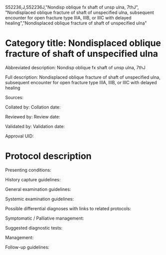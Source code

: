 S52236,J,S52236J,"Nondisp oblique fx shaft of unsp ulna, 7thJ", "Nondisplaced oblique fracture of shaft of unspecified ulna, subsequent encounter for open fracture type IIIA, IIIB, or IIIC with delayed healing","Nondisplaced oblique fracture of shaft of unspecified ulna"
# Category title: Nondisplaced oblique fracture of shaft of unspecified ulna

Abbreviated description: Nondisp oblique fx shaft of unsp ulna, 7thJ

Full description: Nondisplaced oblique fracture of shaft of unspecified ulna, subsequent encounter for open fracture type IIIA, IIIB, or IIIC with delayed healing

Sources:

Collated by:
Collation date:

Reviewed by:
Review date:

Validated by:
Validation date:

Approval UID:

# Protocol description

Presenting conditions:

History capture guidelines:

General examination guidelines:

Systemic examination guidelines:

Possible differential diagnoses with links to related protocols:

Symptomatic / Palliative management:

Suggested diagnostic tests:

Management:

Follow-up guidelines:
